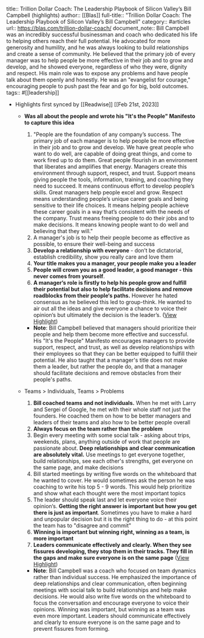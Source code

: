 title:: Trillion Dollar Coach: The Leadership Playbook of Silicon Valley’s Bill Campbell (highlights)
author:: [[Blas]]
full-title:: "Trillion Dollar Coach: The Leadership Playbook of Silicon Valley’s Bill Campbell"
category:: #articles
url:: https://blas.com/trillion-dollar-coach/
document_note:: Bill Campbell was an incredibly successful businessman and coach who dedicated his life to helping others reach their full potential. He advocated for more generosity and humility, and he was always looking to build relationships and create a sense of community. He believed that the primary job of every manager was to help people be more effective in their job and to grow and develop, and he showed everyone, regardless of who they were, dignity and respect. His main role was to expose any problems and have people talk about them openly and honestly. He was an "evangelist for courage," encouraging people to push past the fear and go for big, bold outcomes.
tags:: #[[leadership]]

- Highlights first synced by [[Readwise]] [[Feb 21st, 2023]]
	- **Was all about the people and wrote his "It's the People" Manifesto to capture this idea**
	  
	  1.  "People are the foundation of any company’s success. The primary job of each manager is to help people be more effective in their job and to grow and develop. We have great people who want to do well, are capable of doing great things, and come to work fired up to do them. Great people flourish in an environment that liberates and amplifies that energy. Managers create this environment through support, respect, and trust. Support means giving people the tools, information, training, and coaching they need to succeed. It means continuous effort to develop people’s skills. Great managers help people excel and grow. Respect means understanding people’s unique career goals and being sensitive to their life choices. It means helping people achieve these career goals in a way that’s consistent with the needs of the company. Trust means freeing people to do their jobs and to make decisions. It means knowing people want to do well and believing that they will."
	  2.  A manager's job is to help their people become as effective as possible, to ensure their well-being and success
	  3.  **Develop a relationship with everyone** - don’t be dictatorial, establish credibility, show you really care and love them
	  4.  **Your title makes you a manager, your people make you a leader**
	  5.  **People will crown you as a good leader, a good manager - this never comes from yourself**.
	  6.  **A manager‘s role is firstly to help his people grow and fulfill their potential but also to help facilitate decisions and remove roadblocks from their people‘s paths.** However he hated consensus as he believed this led to group-think. He wanted to air out all the ideas and give everyone a chance to voice their opinion‘s but ultimately the decision is the leader’s. ([View Highlight](https://read.readwise.io/read/01gsnqmphw43xtntssf0k68b60))
		- **Note**: Bill Campbell believed that managers should prioritize their people and help them become more effective and successful. His "It's the People" Manifesto encourages managers to provide support, respect, and trust, as well as develop relationships with their employees so that they can be better equipped to fulfill their potential. He also taught that a manager's title does not make them a leader, but rather the people do, and that a manager should facilitate decisions and remove obstacles from their people's paths.
	- Teams > Individuals, Teams > Problems
	  
	  1.  **Bill coached teams and not individuals.** When he met with Larry and Sergei of Google, he met with their whole staff not just the founders. He coached them on how to be better managers and leaders of their teams and also how to be better people overall
	  2.  **Always focus on the team rather than the problem**
	  3.  Begin every meeting with some social talk - asking about trips, weekends, plans, anything outside of work that people are passionate about. **Deep relationships and clear communication are absolutely vital.** Use meetings to get everyone together, build relationships, see each other's strengths, get everyone on the same page, and make decisions
	  4.  Bill started meetings by writing five words on the whiteboard that he wanted to cover. He would sometimes ask the person he was coaching to write his top 5 - 9 words. This would help prioritize and show what each thought were the most important topics
	  5.  The leader should speak last and let everyone voice their opinion‘s. **Getting the right answer is important but how you get there is just as important**. Sometimes you have to make a hard and unpopular decision but it is the right thing to do - at this point the team has to "disagree and commit"
	  6.  **Winning is important but winning right, winning as a team, is more important**
	  7.  **Leaders communicate effectively and clearly. When they see fissures developing, they stop them in their tracks. They fill in the gaps and make sure everyone is on the same page** ([View Highlight](https://read.readwise.io/read/01gsnqnyee88wyanpc4c0zw7cf))
		- **Note**: Bill Campbell was a coach who focused on team dynamics rather than individual success. He emphasized the importance of deep relationships and clear communication, often beginning meetings with social talk to build relationships and help make decisions. He would also write five words on the whiteboard to focus the conversation and encourage everyone to voice their opinions. Winning was important, but winning as a team was even more important. Leaders should communicate effectively and clearly to ensure everyone is on the same page and to prevent fissures from forming.